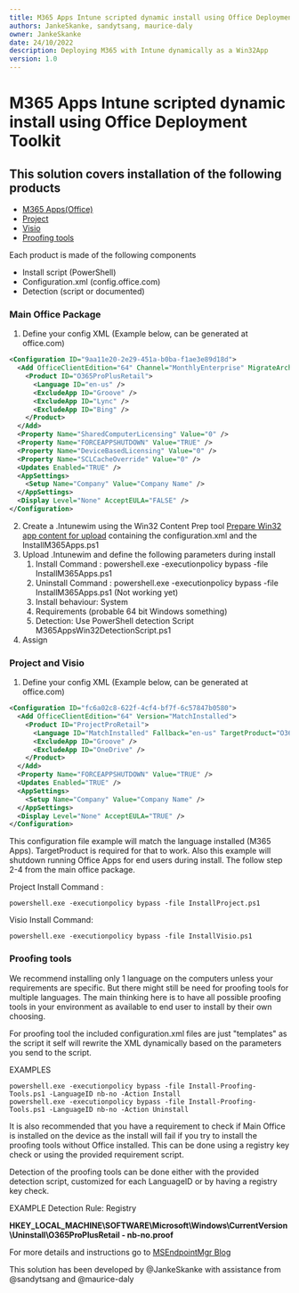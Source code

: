 ```yaml
---
title: M365 Apps Intune scripted dynamic install using Office Deployment Toolkit
authors: JankeSkanke, sandytsang, maurice-daly
owner: JankeSkanke
date: 24/10/2022
description: Deploying M365 with Intune dynamically as a Win32App
version: 1.0
---
```

# M365 Apps Intune scripted dynamic install using Office Deployment Toolkit 
## This solution covers installation of the following products 
* [M365 Apps(Office)](#Main-Office-Package)
* [Project](#Project-and-Visio)
* [Visio](#Project-and-Visio)
* [Proofing tools](#Proofing-tools)

Each product is made of the following components 
* Install script (PowerShell)
* Configuration.xml (config.office.com)
* Detection (script or documented)
    
### Main Office Package

1. Define your config XML (Example below, can be generated at office.com)
```xml
<Configuration ID="9aa11e20-2e29-451a-b0ba-f1ae3e89d18d">
  <Add OfficeClientEdition="64" Channel="MonthlyEnterprise" MigrateArch="TRUE">
    <Product ID="O365ProPlusRetail">
      <Language ID="en-us" />
      <ExcludeApp ID="Groove" />
      <ExcludeApp ID="Lync" />
      <ExcludeApp ID="Bing" />
    </Product>
  </Add>
  <Property Name="SharedComputerLicensing" Value="0" />
  <Property Name="FORCEAPPSHUTDOWN" Value="TRUE" />
  <Property Name="DeviceBasedLicensing" Value="0" />
  <Property Name="SCLCacheOverride" Value="0" />
  <Updates Enabled="TRUE" />
  <AppSettings>
    <Setup Name="Company" Value="Company Name" />
  </AppSettings>
  <Display Level="None" AcceptEULA="FALSE" />
</Configuration>
```
2. Create a .Intunewim using the Win32 Content Prep tool [Prepare Win32 app content for upload](https://learn.microsoft.com/en-us/mem/intune/apps/apps-win32-prepare?WT.mc_id=EM-MVP-5002085) containing the configuration.xml and the InstallM365Apps.ps1 
3. Upload .Intunewim and define the following parameters during install 
    1. Install Command : powershell.exe -executionpolicy bypass -file InstallM365Apps.ps1
    2. Uninstall Command : powershell.exe -executionpolicy bypass -file InstallM365Apps.ps1 (Not working yet)
    3. Install behaviour: System 
    4. Requirements (probable 64 bit Windows something)
    5. Detection: Use PowerShell detection Script M365AppsWin32DetectionScript.ps1 
 4. Assign 

### Project and Visio

1. Define your config XML (Example below, can be generated at office.com)
```xml
<Configuration ID="fc6a02c8-622f-4cf4-bf7f-6c57847b0580">
  <Add OfficeClientEdition="64" Version="MatchInstalled">
    <Product ID="ProjectProRetail">
      <Language ID="MatchInstalled" Fallback="en-us" TargetProduct="O365ProPlusRetail"/>
      <ExcludeApp ID="Groove" />
      <ExcludeApp ID="OneDrive" />
    </Product>
  </Add>
  <Property Name="FORCEAPPSHUTDOWN" Value="TRUE" />
  <Updates Enabled="TRUE" />
  <AppSettings>
    <Setup Name="Company" Value="Company Name" />
  </AppSettings>
  <Display Level="None" AcceptEULA="TRUE" />
</Configuration>
```
This configuration file example will match the language installed (M365 Apps). TargetProduct is required for that to work. Also this example will shutdown running Office Apps for end users during install. The follow step 2-4 from the main office package. 

Project Install Command :

```  
powershell.exe -executionpolicy bypass -file InstallProject.ps1 
```
Visio Install Command:

```  
powershell.exe -executionpolicy bypass -file InstallVisio.ps1 
```


### Proofing tools

We recommend installing only 1 language on the computers unless your requirements are specific. But there might still be need for proofing tools for multiple languages. The main thinking here is to have all possible proofing tools in your environment as available to end user to install by their own choosing. 

For proofing tool the included configuration.xml files are just "templates" as the script it self will rewrite the XML dynamically based on the parameters you send to the script. 

EXAMPLES
```
powershell.exe -executionpolicy bypass -file Install-Proofing-Tools.ps1 -LanguageID nb-no -Action Install
powershell.exe -executionpolicy bypass -file Install-Proofing-Tools.ps1 -LanguageID nb-no -Action Uninstall
```
It is also recommended that you have a requirement to check if Main Office is installed on the device as the install will fail if you try to install the proofing tools without Office installed. 
This can be done using a registry key check or using the provided requirement script. 

Detection of the proofing tools can be done either with the provided detection script, customized for each LanguageID or by having a registry key check. 

EXAMPLE Detection Rule: 
Registry

**HKEY_LOCAL_MACHINE\SOFTWARE\Microsoft\Windows\CurrentVersion\Uninstall\O365ProPlusRetail - nb-no.proof**


For more details and instructions go to [MSEndpointMgr Blog](https://msendpointmgr.com/2022/10/23/installing-m365-apps-as-win32-app-in-intune/)

This solution has been developed by @JankeSkanke with assistance from @sandytsang and @maurice-daly


